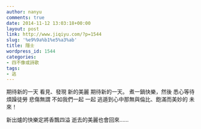 ```yaml
---
author: nanyu
comments: true
date: 2014-11-12 13:03:18+00:00
layout: post
link: http://www.jiqiyu.com/?p=1544
slug: '%e9%9a%b1%e5%a3%ab'
title: 隱士
wordpress_id: 1544
categories:
- 四不像或詩歌
tags:
- 逃
---
```


期待新的一天
看見、發現
新的美麗
期待新的一天。
煮一鍋快樂，然後
悉心等待
煩躁徒勞
悲傷無謂
不如我們一起
一起
逃遁到心中那無與倫比、飽滿而美妙的
未來！

新出爐的快樂定將香飄四溢
逝去的美麗也會回來……
